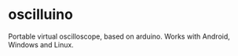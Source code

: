 # oscilluino

Portable virtual oscilloscope, based on arduino. Works with Android, Windows and Linux.
